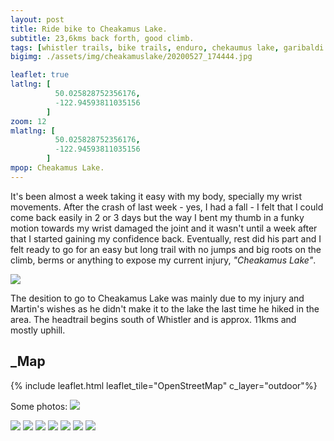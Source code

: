 ```yaml
---
layout: post
title: Ride bike to Cheakamus Lake.
subtitle: 23,6kms back forth, good climb. 
tags: [whistler trails, bike trails, enduro, chekaumus lake, garibaldi national park]
bigimg: ./assets/img/cheakamuslake/20200527_174444.jpg

leaflet: true
latlng: [
          50.025828752356176,
          -122.94593811035156
        ]
zoom: 12
mlatlng: [
          50.025828752356176,
          -122.94593811035156
        ]
mpop: Cheakamus Lake.
---
```

It's been almost a week taking it easy with my body, specially my wrist movements. After the crash of last week - yes, I had a fall - I felt that I could come back easily in 2 or 3 days but the way I bent my thumb in a funky motion towards my wrist damaged the joint and it wasn't until a week after that I started gaining my confidence back. 
Eventually, rest did his part and I felt ready to go for an easy but long trail with no jumps and big roots on the climb, berms or anything to expose my current injury, _"Cheakamus Lake"_.

<img src="{{site.baseurl}}/assets/img/cheakamuslake/cheakamustrail.jpg" />

The desition to go to Cheakamus Lake was mainly due to my injury and Martin's wishes as he didn't make it to the lake the last time he hiked in the area. 
The headtrail begins south of Whistler and is approx. 11kms and mostly uphill.

## _Map
{% include leaflet.html leaflet_tile="OpenStreetMap" c_layer="outdoor"%}

Some photos:
<img src="{{site.baseurl}}/assets/img/cheakamuslake/bigtrees.jpg" />

<img src="{{site.baseurl}}/assets/img/cheakamuslake/pastito.jpg" />

<img src="{{site.baseurl}}/assets/img/cheakamuslake/riohaciaoeste.jpg" />

<img src="{{site.baseurl}}/assets/img/cheakamuslake/martinreturn.jpg" />

<img src="{{site.baseurl}}/assets/img/cheakamuslake/spiderweb.jpg" />

<img src="{{site.baseurl}}/assets/img/cheakamuslake/lagopanorama.jpg" />

<img src="{{site.baseurl}}/assets/img/cheakamuslake/eltronco.jpg" />

<img src="{{site.baseurl}}/assets/img/cheakamuslake/" />